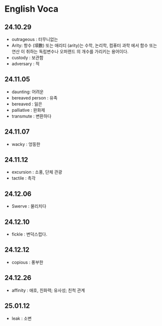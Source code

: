 # English Voca

## 24.10.29

- outrageous : 터무니없는
- Arity: 항수 (項數) 또는 애리티 (arity)는 수학, 논리학, 컴퓨터 과학 에서 함수 또는 연산 이 취하는 독립변수나 오퍼랜드 의 개수를 가리키는 용어이다.
- custody : 보관함
- adversary : 적

## 24.11.05

- daunting: 어려운
- bereaved person : 유족
- bereaved : 잃은
- palliative : 완화제
- transmute : 변환하다

## 24.11.07

- wacky : 엉뚱한

## 24.11.12

- excursion : 소풍, 단체 관광
- tactile : 촉각

## 24.12.06

- Swerve : 물리치다

## 24.12.10

- fickle : 변덕스럽다.

## 24.12.12

- copious : 풍부한

## 24.12.26

- affinity : 애호, 친화력; 유사성; 친척 관계

## 25.01.12

- leak : 소변
